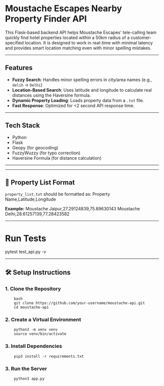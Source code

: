 # Moustache Escapes Nearby Property Finder API

This Flask-based backend API helps Moustache Escapes' tele-calling team quickly find hotel properties located within a 50km radius of a customer-specified location. It is designed to work in real-time with minimal latency and provides smart location matching even with minor spelling mistakes.

---

## Features

- **Fuzzy Search**: Handles minor spelling errors in city/area names (e.g., `delih` → `Delhi`)
- **Location-Based Search**: Uses latitude and longitude to calculate real distances using the Haversine formula.
- **Dynamic Property Loading**: Loads property data from a `.txt` file.
- **Fast Response**: Optimized for <2 second API response time.

---

## Tech Stack

- Python
- Flask
- Geopy (for geocoding)
- FuzzyWuzzy (for typo correction)
- Haversine Formula (for distance calculation)

---

---

## 📄 Property List Format

`property_list.txt` should be formatted as:
Property Name,Latitude,Longitude

**Example:**
Moustache Jaipur,27.29124839,75.89630143
Moustache Delhi,28.61257139,77.28423582

---

# Run Tests

pytest test_api.py -v

---

## 🛠️ Setup Instructions

### 1. Clone the Repository

```
    bash
    git clone https://github.com/your-username/moustache-api.git
    cd moustache-api
```

### 2. Create a Virtual Environment

```
    python3 -m venv venv
    source venv/bin/activate
```

### 3. Install Dependencies

```
    pip3 install -r requirements.txt
```

### 3. Run the Server

```
    python3 app.py
```
